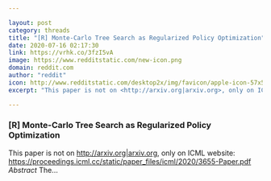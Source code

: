```yaml
---

layout: post
category: threads
title: "[R] Monte-Carlo Tree Search as Regularized Policy Optimization"
date: 2020-07-16 02:17:30
link: https://vrhk.co/3fzI5vA
image: https://www.redditstatic.com/new-icon.png
domain: reddit.com
author: "reddit"
icon: http://www.redditstatic.com/desktop2x/img/favicon/apple-icon-57x57.png
excerpt: "This paper is not on <http://arxiv.org|arxiv.org>, only on ICML website: <https://proceedings.icml.cc/static/paper_files/icml/2020/3655-Paper.pdf> *Abstract* The..."

---
```


### [R] Monte-Carlo Tree Search as Regularized Policy Optimization

This paper is not on <http://arxiv.org|arxiv.org>, only on ICML website: <https://proceedings.icml.cc/static/paper_files/icml/2020/3655-Paper.pdf> *Abstract* The...
